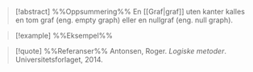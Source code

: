 
> [!abstract] %%Oppsummering%%
>En [[Graf|graf]] uten kanter kalles en tom graf (eng. empty graph) eller en nullgraf (eng. null graph).

> [!example] %%Eksempel%%
> 

> [!quote] %%Referanser%%
>Antonsen, Roger. *Logiske metoder*. Universitetsforlaget, 2014.



